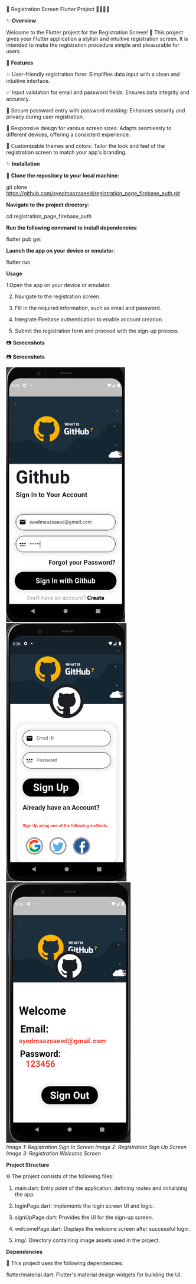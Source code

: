 🚀 Registration Screen Flutter Project 🧑🏻‍💻🧑

✨ **Overview**

Welcome to the Flutter project for the Registration Screen! 🎉 This project gives your Flutter application a stylish and intuitive registration screen. It is intended to make the registration procedure simple and pleasurable for users.

🚀 **Features**

✨ User-friendly registration form: Simplifies data input with a clean and intuitive interface.

✅ Input validation for email and password fields: Ensures data integrity and accuracy.

🔐 Secure password entry with password masking: Enhances security and privacy during user registration.

📱 Responsive design for various screen sizes: Adapts seamlessly to different devices, offering a consistent experience.

🎨 Customizable themes and colors: Tailor the look and feel of the registration screen to match your app's branding.

✨ **Installation**

 🔐 **Clone the repository to your local machine**:


git clone https://github.com/syedmaazsaeed/registration_page_firebase_auth.git

**Navigate to the project directory**:

cd registration_page_firebase_auth

**Run the following command to install dependencies**:

flutter pub get

**Launch the app on your device or emulato**r:

flutter run

**Usage**

1.Open the app on your device or emulator.

2. Navigate to the registration screen.

3. Fill in the required information, such as email and password.

4. Integrate Firebase authentication to enable account creation.

5. Submit the registration form and proceed with the sign-up process.


📷 **Screenshots**

📷 **Screenshots**

![Registration Sign In Screen](img/Sign_In_Screen.png)    ![Registration Sign Up Screen](img/Sign_Up_Screen.png)       ![Registration Welcome Screen](img/welcome-screen.png)  
*Image 1: Registration Sign In Screen*             *Image 2: Registration Sign Up Screen*                       *Image 3: Registration Welcome Screen*


**Project Structure**

🌐 The project consists of the following files:

1. main.dart: Entry point of the application, defining routes and initializing the app.

2. loginPage.dart: Implements the login screen UI and logic.

3. signUpPage.dart: Provides the UI for the sign-up screen.

4. welcomePage.dart: Displays the welcome screen after successful login.

5. img/: Directory containing image assets used in the project.

**Dependencies**

🤖 This project uses the following dependencies:

flutter/material.dart: Flutter's material design widgets for building the UI.
